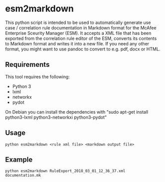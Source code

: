 # esm2markdown

This python script is intended to be used to automatically generate use case / correlation rule documentation in Markdown format for the McAfee Enterprise Sceurity Manager (ESM). It accepts a XML file that has been exported from the correlation rule editor of the ESM, converts its contents to Markdown format and writes it into a new file. If you need any other format, you might want to use pandoc to convert to e.g. pdf, docx or HTML.

## Requirements

This tool requires the following:
* Python 3
* lxml 
* networkx
* pydot


On Debian you can install the dependencies with "sudo apt-get install python3-lxml python3-networkxi python3-pydot"

## Usage

```
python esm2markdown <rule xml file> <markdown output file>
```

## Example

```
python esm2markdown RuleExport_2018_03_01_12_36_37.xml documentation.mk
```
